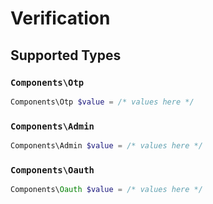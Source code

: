 # Verification


## Supported Types

### `Components\Otp`

```php
Components\Otp $value = /* values here */
```

### `Components\Admin`

```php
Components\Admin $value = /* values here */
```

### `Components\Oauth`

```php
Components\Oauth $value = /* values here */
```


